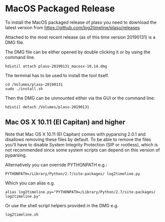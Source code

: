 # MacOS Packaged Release

To install the MacOS packaged release of plaso you need to download the latest version from https://github.com/log2timeline/plaso/releases

Attached to the most recent release (as of this time version 20190131) is a DMG file.

The DMG file can be either opened by double clicking it or by using the command line.

```
hdiutil attach plaso-20190131_macosx-10.14.dmg
```

The terminal has to be used to install the tool itself.

```
cd /Volumes/plaso-20190131
sudo ./install.sh
```

Then the DMG can be unmounted either via the GUI or the command line:
```
hdiutil detach /Volumes/plaso-20190131
```

## Mac OS X 10.11 (El Capitan) and higher
Note that Mac OS X 10.11 (El Capitan) comes with pyparsing 2.0.1 and disallows removing these files by default. To be able to remove the files you'll have to disable System Integrity Protection (SIP or rootless), which is not recommended since some system scripts can depend on this version of pyparsing.

Alternatively you can override PYTHONPATH e.g.:
```
PYTHONPATH=/Library/Python/2.7/site-packages/ log2timeline.py
```

Which you can alias e.g.
```
alias log2timeline.py="PYTHONPATH=/Library/Python/2.7/site-packages/ log2timeline.py"
```

Or use the shell script helpers provided in the DMG e.g.
```
log2timeline.sh
```

